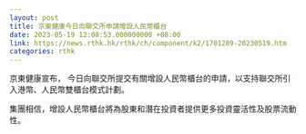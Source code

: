 ```yaml
---
layout: post
title: 京東健康今日向聯交所申請增設人民幣櫃台
date: 2023-05-19 12:08:53.000000000 +08:00
link: https://news.rthk.hk/rthk/ch/component/k2/1701289-20230519.htm
categories: rthk
---
```


京東健康宣布， 今日向聯交所提交有關增設人民幣櫃台的申請，以支持聯交所引入港幣、人民幣雙櫃台模式計劃。

集團相信，增設人民幣櫃台將為股東和潛在投資者提供更多投資靈活性及股票流動性。
